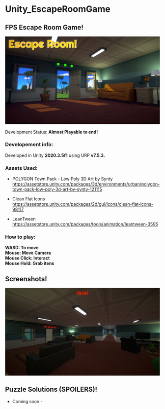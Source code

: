 # Unity_EscapeRoomGame

## FPS Escape Room Game!
![1](Screenshots/Screenshot_0.png)

Development Status: <strong>Almost Playable to end!</strong>

### Developement info:
Developed in Unity <strong>2020.3.5f1</strong> using URP <strong>v7.5.3.</strong> <br>

### Assets Used: <br>

- POLYGON Town Pack - Low Poly 3D Art by Synty <br>
https://assetstore.unity.com/packages/3d/environments/urban/polygon-town-pack-low-poly-3d-art-by-synty-121115 <br>

- Clean Flat Icons <br>
https://assetstore.unity.com/packages/2d/gui/icons/clean-flat-icons-98117 <br>

- LeanTween <br>
https://assetstore.unity.com/packages/tools/animation/leantween-3595 <br>

### How to play: <br>

<strong> WASD: To move </strong> <br>
<strong> Mouse: Move Camera </strong> <br>
<strong> Mouse Click: Interact </strong> <br>
<strong> Mouse Hold: Grab itens </strong>  <br>

## Screenshots!
![1](Screenshots/Screenshot_1.png)

## Puzzle Solutions (SPOILERS)!
- Coming soon -
